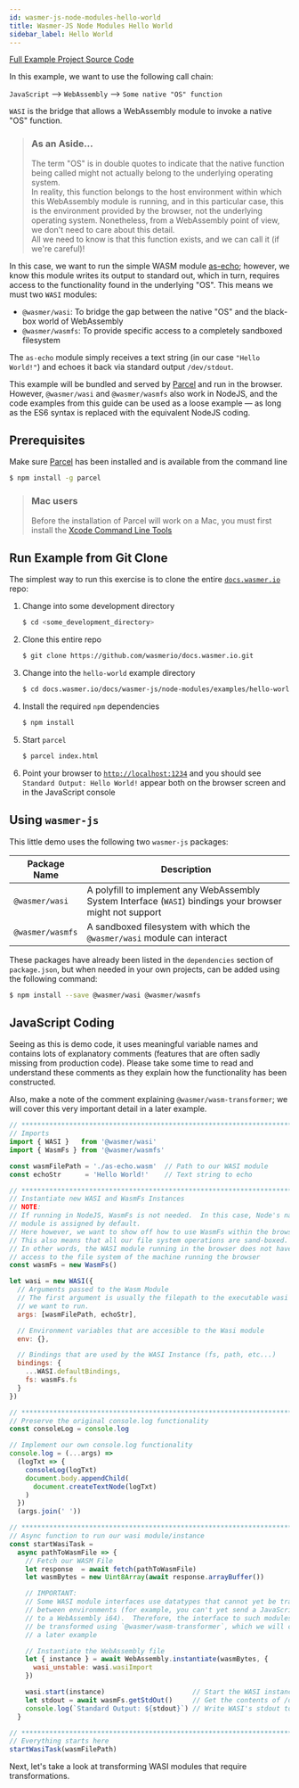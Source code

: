 ```yaml
---
id: wasmer-js-node-modules-hello-world
title: Wasmer-JS Node Modules Hello World
sidebar_label: Hello World
---
```


[Full Example Project Source Code](https://github.com/wasmerio/docs.wasmer.io/tree/master/docs/wasmer-js/node-modules/examples/hello-world)


In this example, we want to use the following call chain:

`JavaScript` --> `WebAssembly` --> `Some native "OS" function`

`WASI` is the bridge that allows a WebAssembly module to invoke a native "OS" function.

> ### As an Aside...  
> The term "OS" is in double quotes to indicate that the native function being called might not actually belong to the underlying operating system.  
> In reality, this function belongs to the host environment within which this WebAssembly module is running, and in this particular case, this is the environment provided by the browser, not the underlying operating system.  Nonetheless, from a WebAssembly point of view, we don't need to care about this detail.  
> All we need to know is that this function exists, and we can call it (if we're careful)!


In this case, we want to run the simple WASM module [as-echo](https://github.com/torch2424/as-echo); however, we know this module writes its output to standard out, which in turn, requires access to the functionality found in the underlying "OS".  This means we must two `WASI` modules:

* `@wasmer/wasi`: To  bridge the gap between the native "OS" and the black-box world of WebAssembly
* `@wasmer/wasmfs`: To provide specific access to a completely sandboxed filesystem

The `as-echo` module simply receives a text string (in our case `"Hello World!"`) and echoes it back via standard output `/dev/stdout`.

This example will be bundled and served by [Parcel](https://parceljs.org/) and run in the browser.  However, `@wasmer/wasi` and `@wasmer/wasmfs` also work in NodeJS, and the code examples from this guide can be used as a loose example &mdash; as long as the ES6 syntax is replaced with the equivalent NodeJS coding.

## Prerequisites

Make sure [Parcel](https://parceljs.org/) has been installed and is available from the command line

```bash
$ npm install -g parcel
```

> ### Mac users
> Before the installation of Parcel will work on a Mac, you must first install the [Xcode Command Line Tools](https://developer.apple.com/download/more/?=for%20Xcode)

## Run Example from Git Clone

The simplest way to run this exercise is to clone the entire [`docs.wasmer.io`](https://github.com/wasmerio/docs.wasmer.io) repo:

1. Change into some development directory

    ```bash
    $ cd <some_development_directory>
    ```

1. Clone this entire repo

    ```bash
    $ git clone https://github.com/wasmerio/docs.wasmer.io.git
    ```

1. Change into the `hello-world` example directory

    ```bash
    $ cd docs.wasmer.io/docs/wasmer-js/node-modules/examples/hello-world
    ```

1. Install the required `npm` dependencies

    ```bash
    $ npm install
    ```

1. Start `parcel` 

   ```bash
   $ parcel index.html
   ```

1. Point your browser to [`http://localhost:1234`](http://localhost:1234) and you should see `Standard Output: Hello World!` appear both on the browser screen and in the JavaScript console



## Using `wasmer-js`

This little demo uses the following two `wasmer-js` packages: 

| Package Name | Description
|---|---|
| `@wasmer/wasi` | A polyfill to implement any WebAssembly System Interface (`WASI`) bindings your browser might not support
| `@wasmer/wasmfs` | A sandboxed filesystem with which the `@wasmer/wasi` module can interact

These packages have already been listed in the `dependencies` section of `package.json`, but when needed in your own projects, can be added using the following command:

```bash
$ npm install --save @wasmer/wasi @wasmer/wasmfs
```

## JavaScript Coding

Seeing as this is demo code, it uses meaningful variable names and contains lots of explanatory comments (features that are often sadly missing from production code).  Please take some time to read and understand these comments as they explain how the functionality has been constructed.
    
Also, make a note of the comment explaining `@wasmer/wasm-transformer`; we will cover this very important detail in a later example.


```JavaScript
// *****************************************************************************
// Imports
import { WASI }   from '@wasmer/wasi'
import { WasmFs } from '@wasmer/wasmfs'

const wasmFilePath = './as-echo.wasm'  // Path to our WASI module
const echoStr      = 'Hello World!'    // Text string to echo

// *****************************************************************************
// Instantiate new WASI and WasmFs Instances
// NOTE:
// If running in NodeJS, WasmFs is not needed.  In this case, Node's native FS
// module is assigned by default.
// Here however, we want to show off how to use WasmFs within the browser.
// This also means that all our file system operations are sand-boxed.
// In other words, the WASI module running in the browser does not have any
// access to the file system of the machine running the browser
const wasmFs = new WasmFs()

let wasi = new WASI({
  // Arguments passed to the Wasm Module
  // The first argument is usually the filepath to the executable wasi module
  // we want to run.
  args: [wasmFilePath, echoStr],

  // Environment variables that are accesible to the Wasi module
  env: {},

  // Bindings that are used by the WASI Instance (fs, path, etc...)
  bindings: {
    ...WASI.defaultBindings,
    fs: wasmFs.fs
  }
})

// *****************************************************************************
// Preserve the original console.log functionality
const consoleLog = console.log

// Implement our own console.log functionality
console.log = (...args) =>
  (logTxt => {
    consoleLog(logTxt)
    document.body.appendChild(
      document.createTextNode(logTxt)
    )
  })
  (args.join(' '))

// *****************************************************************************
// Async function to run our wasi module/instance
const startWasiTask =
  async pathToWasmFile => {
    // Fetch our WASM File
    let response  = await fetch(pathToWasmFile)
    let wasmBytes = new Uint8Array(await response.arrayBuffer())

    // IMPORTANT:
    // Some WASI module interfaces use datatypes that cannot yet be transferred
    // between environments (for example, you can't yet send a JavaScript BigInt
    // to a WebAssembly i64).  Therefore, the interface to such modules has to
    // be transformed using `@wasmer/wasm-transformer`, which we will cover in
    // a later example

    // Instantiate the WebAssembly file
    let { instance } = await WebAssembly.instantiate(wasmBytes, {
      wasi_unstable: wasi.wasiImport
    })

    wasi.start(instance)                      // Start the WASI instance
    let stdout = await wasmFs.getStdOut()     // Get the contents of /dev/stdout
    console.log(`Standard Output: ${stdout}`) // Write WASI's stdout to the DOM
  }

// *****************************************************************************
// Everything starts here
startWasiTask(wasmFilePath)
```


Next, let's take a look at transforming WASI modules that require transformations.
